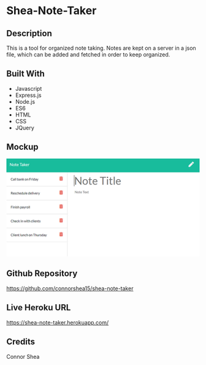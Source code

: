 # Shea-Note-Taker

## Description 

This is a tool for organized note taking. Notes are kept on a server in a json file, which can be added and fetched in order to keep organized.  

## Built With
* Javascript
* Express.js
* Node.js
* ES6
* HTML
* CSS
* JQuery

## Mockup
![](/Develop/public/assets/images/mockup.PNG)


## Github Repository
https://github.com/connorshea15/shea-note-taker

## Live Heroku URL

https://shea-note-taker.herokuapp.com/

## Credits

Connor Shea